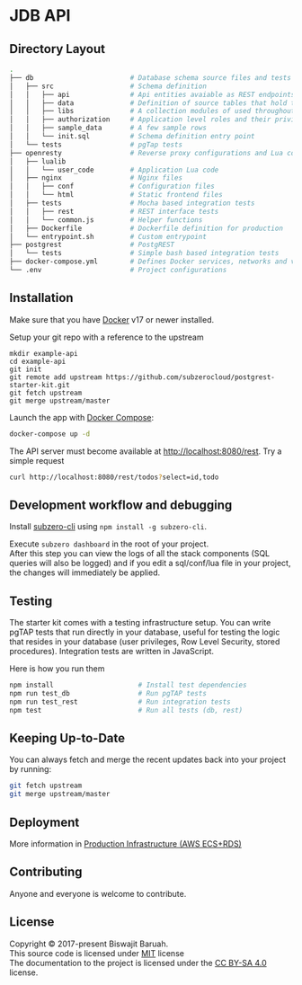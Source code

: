 # JDB API

## Directory Layout

```bash
.
├── db                        # Database schema source files and tests
│   ├── src                   # Schema definition
│   │   ├── api               # Api entities avaiable as REST endpoints
│   │   ├── data              # Definition of source tables that hold the data
│   │   ├── libs              # A collection modules of used throughout the code
│   │   ├── authorization     # Application level roles and their privileges
│   │   ├── sample_data       # A few sample rows
│   │   └── init.sql          # Schema definition entry point
│   └── tests                 # pgTap tests
├── openresty                 # Reverse proxy configurations and Lua code
│   ├── lualib
│   │   └── user_code         # Application Lua code
│   ├── nginx                 # Nginx files
│   │   ├── conf              # Configuration files
│   │   └── html              # Static frontend files
│   ├── tests                 # Mocha based integration tests
│   │   ├── rest              # REST interface tests
│   │   └── common.js         # Helper functions
│   ├── Dockerfile            # Dockerfile definition for production
│   └── entrypoint.sh         # Custom entrypoint
├── postgrest                 # PostgREST 
│   └── tests                 # Simple bash based integration tests
├── docker-compose.yml        # Defines Docker services, networks and volumes
└── .env                      # Project configurations

```


## Installation

Make sure that you have [Docker](https://www.docker.com/community-edition) v17 or newer installed.

Setup your git repo with a reference to the upstream
```base
mkdir example-api
cd example-api
git init
git remote add upstream https://github.com/subzerocloud/postgrest-starter-kit.git
git fetch upstream
git merge upstream/master
```

Launch the app with [Docker Compose](https://docs.docker.com/compose/):

```bash
docker-compose up -d
```

The API server must become available at [http://localhost:8080/rest](http://localhost:8080/rest).
Try a simple request

```bash
curl http://localhost:8080/rest/todos?select=id,todo
```

## Development workflow and debugging

Install [subzero-cli](https://github.com/subzerocloud/subzero-cli) using `npm install -g subzero-cli`.

Execute `subzero dashboard` in the root of your project.<br />
After this step you can view the logs of all the stack components (SQL queries will also be logged) and
if you edit a sql/conf/lua file in your project, the changes will immediately be applied.


## Testing

The starter kit comes with a testing infrastructure setup. 
You can write pgTAP tests that run directly in your database, useful for testing the logic that resides in your database (user privileges, Row Level Security, stored procedures).
Integration tests are written in JavaScript.

Here is how you run them

```bash
npm install                     # Install test dependencies
npm run test_db                 # Run pgTAP tests
npm run test_rest               # Run integration tests
npm test                        # Run all tests (db, rest)
```

## Keeping Up-to-Date

You can always fetch and merge the recent updates back into your project by running:

```bash
git fetch upstream
git merge upstream/master
```

## Deployment

More information in [Production Infrastructure (AWS ECS+RDS)](https://github.com/subzerocloud/postgrest-starter-kit/wiki/Production-Infrastructure)

## Contributing

Anyone and everyone is welcome to contribute.

## License

Copyright © 2017-present Biswajit Baruah.<br />
This source code is licensed under [MIT](https://github.com/subzerocloud/postgrest-starter-kit/blob/master/LICENSE.txt) license<br />
The documentation to the project is licensed under the [CC BY-SA 4.0](http://creativecommons.org/licenses/by-sa/4.0/) license.

